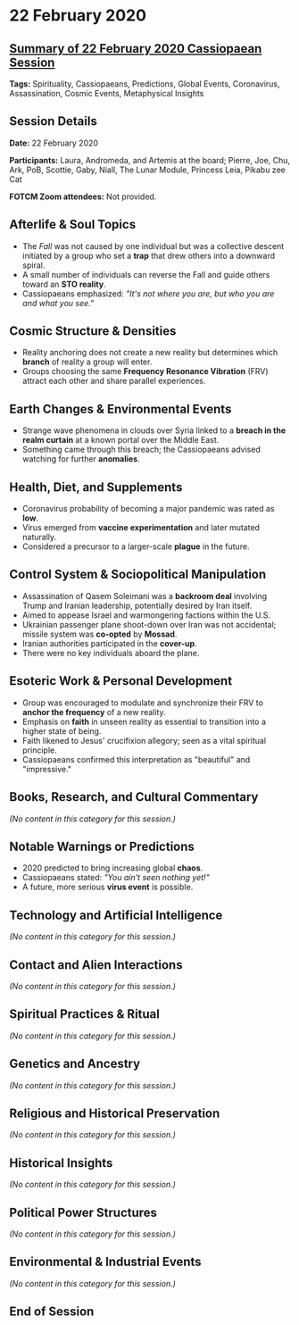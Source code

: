 # 22 February 2020

## [Summary of 22 February 2020 Cassiopaean Session](https://cassiopaea.org/forum/threads/session-22-february-2020.48349/#post-838137)

**Tags:** Spirituality, Cassiopaeans, Predictions, Global Events, Coronavirus, Assassination, Cosmic Events, Metaphysical Insights

## Session Details

**Date:** 22 February 2020

**Participants:** Laura, Andromeda, and Artemis at the board; Pierre, Joe, Chu, Ark, PoB, Scottie, Gaby, Niall, The Lunar Module, Princess Leia, Pikabu zee Cat

**FOTCM Zoom attendees:** Not provided.

## Afterlife & Soul Topics

- The *Fall* was not caused by one individual but was a collective descent initiated by a group who set a **trap** that drew others into a downward spiral.
- A small number of individuals can reverse the Fall and guide others toward an **STO reality**.
- Cassiopaeans emphasized: *"It's not where you are, but who you are and what you see."*

## Cosmic Structure & Densities

- Reality anchoring does not create a new reality but determines which **branch** of reality a group will enter.
- Groups choosing the same **Frequency Resonance Vibration** (FRV) attract each other and share parallel experiences.

## Earth Changes & Environmental Events

- Strange wave phenomena in clouds over Syria linked to a **breach in the realm curtain** at a known portal over the Middle East.
- Something came through this breach; the Cassiopaeans advised watching for further **anomalies**.

## Health, Diet, and Supplements

- Coronavirus probability of becoming a major pandemic was rated as **low**.
- Virus emerged from **vaccine experimentation** and later mutated naturally.
- Considered a precursor to a larger-scale **plague** in the future.

## Control System & Sociopolitical Manipulation

- Assassination of Qasem Soleimani was a **backroom deal** involving Trump and Iranian leadership, potentially desired by Iran itself.
- Aimed to appease Israel and warmongering factions within the U.S.
- Ukrainian passenger plane shoot-down over Iran was not accidental; missile system was **co-opted** by **Mossad**.
- Iranian authorities participated in the **cover-up**.
- There were no key individuals aboard the plane.

## Esoteric Work & Personal Development

- Group was encouraged to modulate and synchronize their FRV to **anchor the frequency** of a new reality.
- Emphasis on **faith** in unseen reality as essential to transition into a higher state of being.
- Faith likened to Jesus' crucifixion allegory; seen as a vital spiritual principle.
- Cassiopaeans confirmed this interpretation as "beautiful" and "impressive."

## Books, Research, and Cultural Commentary

*(No content in this category for this session.)*

## Notable Warnings or Predictions

- 2020 predicted to bring increasing global **chaos**.
- Cassiopaeans stated: *"You ain't seen nothing yet!"*
- A future, more serious **virus event** is possible.

## Technology and Artificial Intelligence

*(No content in this category for this session.)*

## Contact and Alien Interactions

*(No content in this category for this session.)*

## Spiritual Practices & Ritual

*(No content in this category for this session.)*

## Genetics and Ancestry

*(No content in this category for this session.)*

## Religious and Historical Preservation

*(No content in this category for this session.)*

## Historical Insights

*(No content in this category for this session.)*

## Political Power Structures

*(No content in this category for this session.)*

## Environmental & Industrial Events

*(No content in this category for this session.)*

## End of Session
